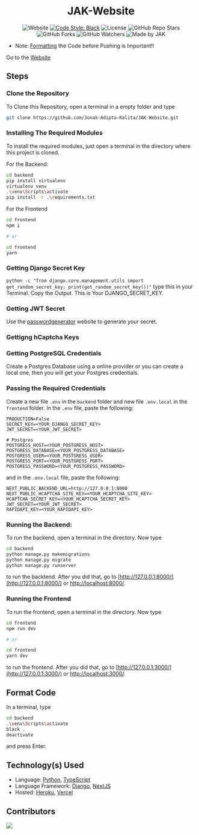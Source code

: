 <div align=center>

# JAK-Website

![Website](https://img.shields.io/website?down_color=red&down_message=Offline&style=for-the-badge&up_color=green&up_message=Online&url=https%3A%2F%2Fjonakadiptakalita.herokuapp.com)
[![Code Style: Black](https://img.shields.io/badge/Code%20Style-Black-000000.svg?style=for-the-badge)](https://github.com/psf/black)
![License](https://img.shields.io/github/license/Jonak-Adipta-Kalita/JAK-Website?style=for-the-badge)
![GitHub Repo Stars](https://img.shields.io/github/stars/Jonak-Adipta-Kalita/JAK-Website?style=for-the-badge)
![GitHub Forks](https://img.shields.io/github/forks/Jonak-Adipta-Kalita/JAK-Website?style=for-the-badge)
![GitHub Watchers](https://img.shields.io/github/watchers/Jonak-Adipta-Kalita/JAK-Website?style=for-the-badge)
![Made by JAK](https://img.shields.io/badge/BeastNight%20TV-Made%20by%20JAK-blue?style=for-the-badge)

</div>

-   Note: [Formatting](#format-code) the Code before Pushing is Important!!

Go to the [Website](https://jonakadiptakalita.vercel.app/)

## Steps

### Clone the Repository

To Clone this Repository, open a terminal in a empty folder and type

```bash
git clone https://github.com/Jonak-Adipta-Kalita/JAK-Website.git
```

### Installing The Required Modules

To install the required modules, just open a terminal in the directory where this project is cloned.

For the Backend:

```bash
cd backend
pip install virtualenv
virtualenv venv
.\venv\Scripts\activate
pip install -r .\requirements.txt
```

For the Frontend

```bash
cd frontend
npm i

# or

cd frontend
yarn
```

### Getting Django Secret Key

`python -c "from django.core.management.utils import get_random_secret_key; print(get_random_secret_key())"`
type this in your Terminal. Copy the Output. This is Your DJANGO_SECRET_KEY.

### Getting JWT Secret

Use the [passwordgenerator](https://passwordsgenerator.net/) website to generate your secret.

### Gettigng hCaptcha Keys

### Getting PostgreSQL Credentials

Create a Postgres Database using a online provider or you can create a local one, then you will get your Postgres credentials.

### Passing the Required Credentials

Create a new file `.env` in the `backend` folder and new file `.env.local` in the `frontend` folder. In the
`.env` file, paste the following:

```env
PRODUCTION=False
SECRET_KEY=<YOUR_DJANGO_SECRET_KEY>
JWT_SECRET=<YOUR_JWT_SECRET>

# Postgres
POSTGRESS_HOST=<YOUR_POSTGRESS_HOST>
POSTGRESS_DATABASE=<YOUR_POSTGRESS_DATABASE>
POSTGRESS_USER=<YOUR_POSTGRESS_USER>
POSTGRESS_PORT=<YOUR_POSTGRESS_PORT>
POSTGRESS_PASSWORD=<YOUR_POSTGRESS_PASSWORD>
```

and in the `.env.local` file, paste the following:

```env
NEXT_PUBLIC_BACKEND_URL=http://127.0.0.1:8000
NEXT_PUBLIC_HCAPTCHA_SITE_KEY=<YOUR_HCAPTCHA_SITE_KEY>
HCAPTCHA_SECRET_KEY=<YOUR_HCAPTCHA_SECRET_KEY>
JWT_SECRET=<YOUR_JWT_SECRET>
RAPIDAPI_KEY=<YOUR_RAPIDAPI_KEY>
```

### Running the Backend:

To run the backend, open a terminal in the directory. Now type

```bash
cd backend
python manage.py makemigrations
python manage.py migrate
python manage.py runserver
```

to run the backtend. After you did that, go to [http://127.0.0.1:8000/](http://127.0.0.1:8000/) or
[http://localhost:8000/](http://localhost:8000/).

### Running the Frontend

To run the frontend, open a terminal in the directory. Now type

```bash
cd frontend
npm run dev

# or

cd frontend
yarn dev
```

to run the frontend. After you did that, go to [http://127.0.0.1:3000/](http://127.0.0.1:3000/) or
[http://localhost:3000/](http://localhost:3000/).

## Format Code

In a terminal, type

```bash
cd backend
.\venv\Scripts\activate
black .
deactivate
```

and press Enter.

## Technology(s) Used

-   Language: [Python](https://www.python.org/), [TypeScript](https://www.typescriptlang.org/)
-   Language Framework: [Django](https://www.djangoproject.com/), [NextJS](https://nextjs.org/)
-   Hosted: [Heroku](https://heroku.com/), [Vercel](https://vercel.com/)

## Contributors

<a href = "https://github.com/Jonak-Adipta-Kalita/JAK-Website/graphs/contributors">
	<img src = "https://contrib.rocks/image?repo=Jonak-Adipta-Kalita/JAK-Website"/>
</a>
